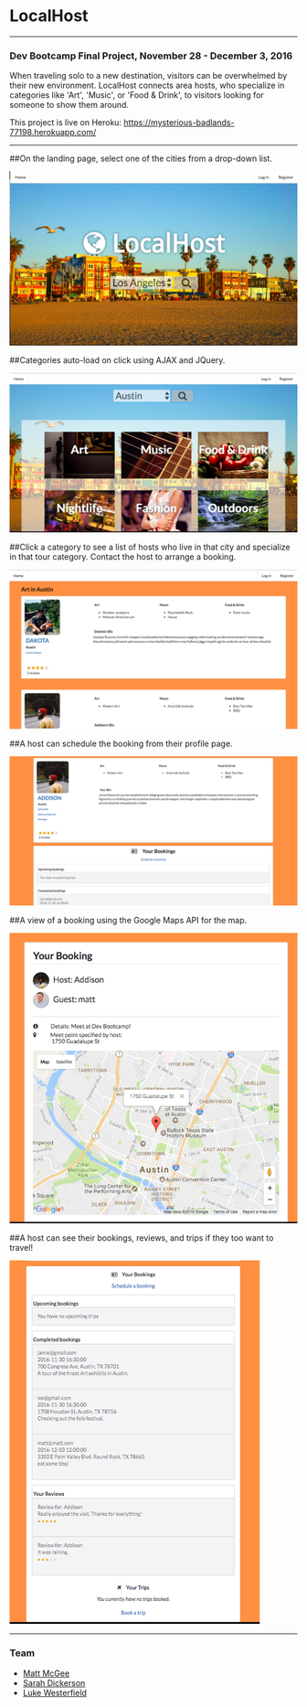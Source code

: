 # LocalHost
___
### Dev Bootcamp Final Project, November 28 - December 3, 2016
When traveling solo to a new destination, visitors can be overwhelmed by their new environment. LocalHost connects area hosts, who specialize in categories like 'Art', 'Music', or 'Food & Drink', to visitors looking for someone to show them around.

This project is live on Heroku: https://mysterious-badlands-77198.herokuapp.com/
___
##On the landing page, select one of the cities from a drop-down list.

![Homepage View](readme-assets/home.png)

##Categories auto-load on click using AJAX and JQuery.

![Tour categories](readme-assets/categories.png)

##Click a category to see a list of hosts who live in that city and specialize in that tour category. Contact the host to arrange a booking.

![List of host profiles](readme-assets/hosts.png)

##A host can schedule the booking from their profile page.

![Host profile view](readme-assets/bio.png)

##A view of a booking using the Google Maps API for the map.

![Single booking view](readme-assets/booking.png)

##A host can see their bookings, reviews, and trips if they too want to travel!

![Single booking view](readme-assets/bookings-reviews.png)

___
### Team
- [Matt McGee](https://github.com/m-mcgee)
- [Sarah Dickerson](https://github.com/vernistage)
- [Luke Westerfield](https://github.com/lsw0011)
